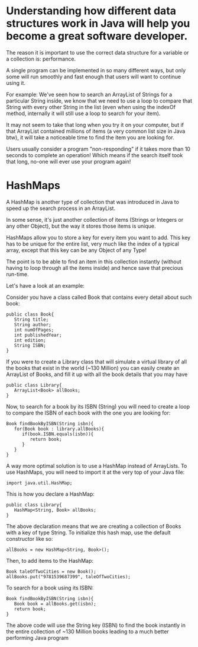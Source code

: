 # Understanding how different data structures work in Java will help you become a great software developer. 
The reason it is important to use the correct data structure for a variable or a collection is: performance.

A single program can be implemented in so many different ways, but only some will run smoothly and fast enough 
that users will want to continue using it.

For example:
We've seen how to search an ArrayList of Strings for a particular String inside, we know that we need to use a 
loop to compare that String with every other String in the list (even when using the indexOf method, internally 
it will still use a loop to search for your item).

It may not seem to take that long when you try it on your computer, but if that ArrayList contained millions of 
items (a very common list size in Java btw), it will take a noticeable time to find the item you are looking for.

Users usually consider a program "non-responding" if it takes more than 10 seconds to complete an operation! Which 
means if the search itself took that long, no-one will ever use your program again!

# HashMaps
A HashMap is another type of collection that was introduced in Java to speed up the search process in an ArrayList.

In some sense, it's just another collection of items (Strings or Integers or any other Object), 
but the way it stores those items is unique.

HashMaps allow you to store a key for every item you want to add. This key has to be unique for the entire list, 
very much like the index of a typical array, except that this key can be any Object of any Type!

The point is to be able to find an item in this collection instantly (without having to loop through all the items 
inside) and hence save that precious run-time.

Let's have a look at an example:

Consider you have a class called Book that contains every detail about such book:
```
public class Book{
   String title;
   String author;
   int numOfPages;
   int publishedYear;
   int edition;
   String ISBN;
}
```
If you were to create a Library class that will simulate a virtual library of all the books that exist in the world (~130 Million) 
you can easily create an ArrayList of Books, and fill it up with all the book details that you may have

```
public class Library{
   ArrayList<Book> allBooks;
}
```
Now, to search for a book by its ISBN (String) you will need to create a loop to compare the ISBN of each book with the one you are looking for:
```
Book findBookByISBN(String isbn){
   for(Book book : library.allBooks){
      if(book.ISBN.equals(isbn)){
         return book;
      }
   }
}
```
A way more optimal solution is to use a HashMap instead of ArrayLists. To use HashMaps, you will need to import it at the very top of your Java file:
```
import java.util.HashMap;
```
This is how you declare a HashMap:
```
public class Library{
   HashMap<String, Book> allBooks;
}
```
The above declaration means that we are creating a collection of Books with a key of type String.
To initialize this hash map, use the default constructor like so:
```
allBooks = new HashMap<String, Book>();
```
Then, to add items to the HashMap:
```
Book taleOfTwoCities = new Book();
allBooks.put("9781539687399", taleOfTwoCities);
```

To search for a book using its ISBN:

```
Book findBookByISBN(String isbn){
   Book book = allBooks.get(isbn);
   return book;
}
```
The above code will use the String key (ISBN) to find the book instantly in the entire collection of ~130 Million 
books leading to a much better performing Java program
